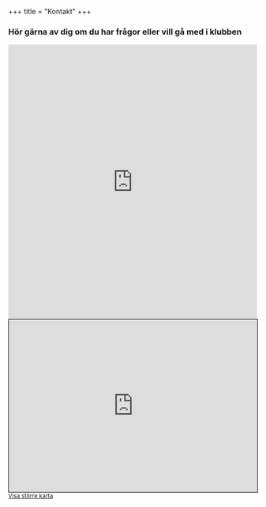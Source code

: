 +++
title = "Kontakt"
+++
### Hör gärna av dig om du har frågor eller vill gå med i klubben

<iframe src="https://services.cognitoforms.com/f/IV4Ih4zDREiL8BfUzqOy6Q?id=1" style="position:relative;width:1px;min-width:100%;*width:100%;" frameborder="0" scrolling="yes" seamless="seamless" height="557" width="100%"></iframe>
<script src="https://services.cognitoforms.com/scripts/embed.js"></script>

<iframe width="100%" height="350" frameborder="0" scrolling="no" marginheight="0" marginwidth="0" src="https://www.openstreetmap.org/export/embed.html?bbox=17.599625587463382%2C59.8422062084439%2C17.669277191162113%2C59.86494418207444&amp;layer=mapnik&amp;marker=59.85357713745112%2C17.634451389312744" style="border: 1px solid black"></iframe><br/><small><a href="https://www.openstreetmap.org/?mlat=59.8536&amp;mlon=17.6345#map=15/59.8536/17.6345">Visa större karta</a></small>
